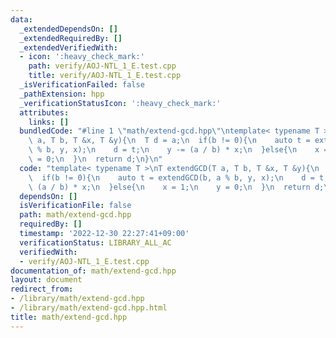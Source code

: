 ```yaml
---
data:
  _extendedDependsOn: []
  _extendedRequiredBy: []
  _extendedVerifiedWith:
  - icon: ':heavy_check_mark:'
    path: verify/AOJ-NTL_1_E.test.cpp
    title: verify/AOJ-NTL_1_E.test.cpp
  _isVerificationFailed: false
  _pathExtension: hpp
  _verificationStatusIcon: ':heavy_check_mark:'
  attributes:
    links: []
  bundledCode: "#line 1 \"math/extend-gcd.hpp\"\ntemplate< typename T >\nT extendGCD(T\
    \ a, T b, T &x, T &y){\n  T d = a;\n  if(b != 0){\n    auto t = extendGCD(b, a\
    \ % b, y, x);\n    d = t;\n    y -= (a / b) * x;\n  }else{\n    x = 1;\n    y\
    \ = 0;\n  }\n  return d;\n}\n"
  code: "template< typename T >\nT extendGCD(T a, T b, T &x, T &y){\n  T d = a;\n\
    \  if(b != 0){\n    auto t = extendGCD(b, a % b, y, x);\n    d = t;\n    y -=\
    \ (a / b) * x;\n  }else{\n    x = 1;\n    y = 0;\n  }\n  return d;\n}\n"
  dependsOn: []
  isVerificationFile: false
  path: math/extend-gcd.hpp
  requiredBy: []
  timestamp: '2022-12-30 22:27:41+09:00'
  verificationStatus: LIBRARY_ALL_AC
  verifiedWith:
  - verify/AOJ-NTL_1_E.test.cpp
documentation_of: math/extend-gcd.hpp
layout: document
redirect_from:
- /library/math/extend-gcd.hpp
- /library/math/extend-gcd.hpp.html
title: math/extend-gcd.hpp
---
```

